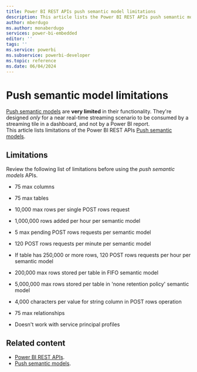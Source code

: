 ```yaml
---
title: Power BI REST APIs push semantic model limitations
description: This article lists the Power BI REST APIs push semantic model limitations that the user should be aware of before using the APIs.
author: mberdugo
ms.author: monaberdugo
services: power-bi-embedded
editor: ''
tags: ''
ms.service: powerbi
ms.subservice: powerbi-developer
ms.topic: reference
ms.date: 06/04/2024
---
```


# Push semantic model limitations

[Push semantic models](/rest/api/power-bi/push-datasets) are **very limited** in their functionality. They're designed *only* for a near real-time streaming scenario to be consumed by a streaming tile in a dashboard, and not by a Power BI report.  
This article lists limitations of the Power BI REST APIs [Push semantic models](/rest/api/power-bi/push-datasets).

## Limitations

Review the following list of limitations before using the *push semantic models* APIs.

* 75 max columns

* 75 max tables

* 10,000 max rows per single POST rows request

* 1,000,000 rows added per hour per semantic model

* 5 max pending POST rows requests per semantic model

* 120 POST rows requests per minute per semantic model

* If table has 250,000 or more rows, 120 POST rows requests per hour per semantic model

* 200,000 max rows stored per table in FIFO semantic model

* 5,000,000 max rows stored per table in 'none retention policy' semantic model

* 4,000 characters per value for string column in POST rows operation

* 75 max relationships

* Doesn't work with service principal profiles

## Related content

* [Power BI REST APIs](/rest/api/power-bi/).
* [Push semantic models](/rest/api/power-bi/push-datasets).
